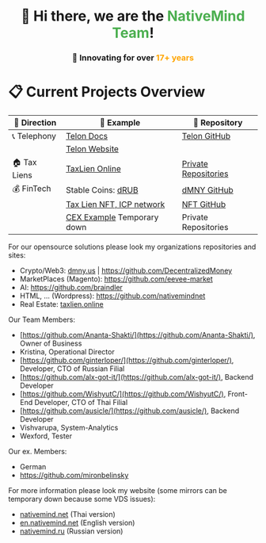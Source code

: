 <div id="header" align="center">
  <h1>👋 Hi there, we are the <span style="color:#4CAF50">NativeMind Team</span>!</h1>
  <h3>🚀 Innovating for over <span style="color:#FFA500">17+ years</span></h3>
</div>


# 📋 Current Projects Overview

| 🚀 Direction              | 🔗 Example                  | 📂 Repository                     |
|---------------------------|-----------------------------|------------------------------------|
| 📞 Telephony             | [Telon Docs](https://docs.telon.org) | [Telon GitHub](https://github.com/telon-org) |
|                           | [Telon Website](https://telon.org) |                                    |
| 🏠 Tax Liens             | [TaxLien Online](https://taxlien.online/) | [Private Repositories](https://github.com/taxlien-online) |
| 💰 FinTech               | Stable Coins: [dRUB](https://optimistic.etherscan.io/token/0x23c76c0c76e7d1792bc1f9738a3dd97ee42868b8) | [dMNY GitHub](https://github.com/DecentralizedMoney) |
|                         | [Tax Lien NFT, ICP network](https://a4gq6-oaaaa-aaaab-qaa4q-cai.raw.icp0.io/?id=uwtvp-wqaaa-aaaaj-qnd6a-cai) | [NFT GitHub](https://github.com/taxlien-online/taxlien_nft) |
|                         | [CEX Example](https://cex.best/) Temporary down | Private Repositories |


For our opensource solutions please look my organizations repositories and sites:

- Crypto/Web3: <a href="https://dmny.us/">dmny.us</a> | https://github.com/DecentralizedMoney
- MarketPlaces (Magento): https://github.com/eevee-market
- AI: https://github.com/braindler
- HTML, ... (Wordpress): https://github.com/nativemindnet
- Real Estate: <a href="https://taxlien.online/">taxlien.online</a>

Our Team Members:
- [https://github.com/Ananta-Shakti/](https://github.com/Ananta-Shakti/), Owner of Business
- Kristina, Operational Director
- [https://github.com/ginterloper/](https://github.com/ginterloper/), Developer, CTO of Russian Filial
- [https://github.com/alx-got-it/](https://github.com/alx-got-it/), Backend Developer
- [https://github.com/WishyutC/](https://github.com/WishyutC/), Front-End Developer, CTO of Thai Filial
- [https://github.com/ausicle/](https://github.com/ausicle/), Backend Developer
- Vishvarupa, System-Analytics
- Wexford, Tester

Our ex. Members:
- German
- https://github.com/mironbelinsky

For more information please look my website (some mirrors can be temporary down because some VDS issues):
- <a href="https://nativemind.net/">nativemind.net</a> (Thai version)
- <a href="https://en.nativemind.net/">en.nativemind.net</a> (English version)
- <a href="https://nativemind.ru/">nativemind.ru</a> (Russian version)
